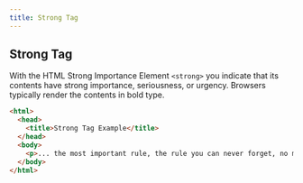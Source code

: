 ```yaml
---
title: Strong Tag
---
```

## Strong Tag

With the HTML Strong Importance Element `<strong>` you indicate that its contents have strong importance, seriousness, or urgency. Browsers typically render the contents in bold type.

```html
<html>
  <head>
    <title>Strong Tag Example</title>
  </head>
  <body>
    <p>... the most important rule, the rule you can never forget, no matter how much he cries, no matter how much he begs: <strong>never feed him after midnight</strong>.</p>
  </body>
</html>
```
